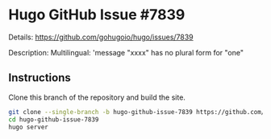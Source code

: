 # Hugo GitHub Issue #7839

Details: <https://github.com/gohugoio/hugo/issues/7839>

Description: Multilingual: 'message "xxxx" has no plural form for "one"

## Instructions

Clone this branch of the repository and build the site.

```bash
git clone --single-branch -b hugo-github-issue-7839 https://github.com/jmooring/hugo-testing hugo-github-issue-7839
cd hugo-github-issue-7839
hugo server
```
